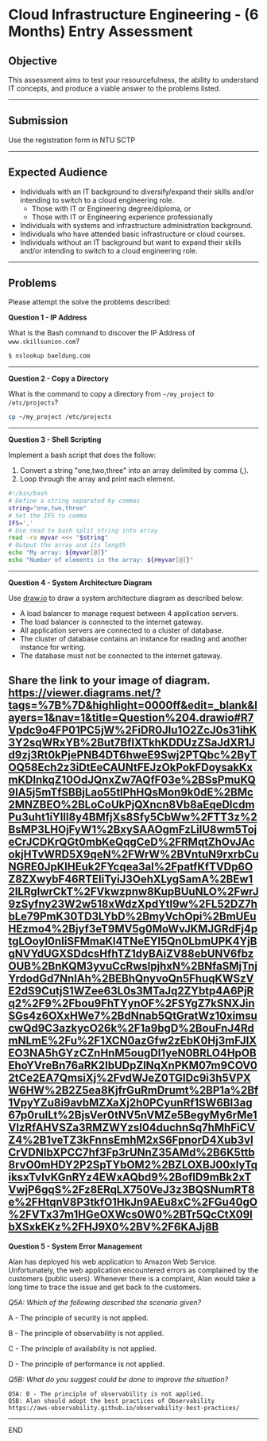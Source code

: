 # Cloud Infrastructure Engineering - (6 Months) Entry Assessment

## Objective

This assessment aims to test your resourcefulness, the ability to understand IT concepts, and produce a viable answer to the problems listed.

---
## Submission

Use the registration form in NTU SCTP

---
## Expected Audience

- Individuals with an IT background to diversify/expand their skills and/or intending to switch to a cloud engineering role.
    - Those with IT or Engineering degree/diploma, or
    - Those with IT or Engineering experience professionally
- Individuals with systems and infrastructure administration background.
- Individuals who have attended basic infrastructure or cloud courses.
- Individuals without an IT background but want to expand their skills and/or intending to switch to a cloud engineering role.

---

## Problems

Please attempt the solve the problems described:

**Question 1 - IP Address**

What is the Bash command to discover the IP Address of `www.skillsunion.com`?

```sh
$ nslookup baeldung.com
```

---

**Question 2 - Copy a Directory**

What is the command to copy a directory from `~/my_project` to `/etc/projects`?

```sh
cp ~/my_project /etc/projects
```
---

**Question 3 - Shell Scripting**

Implement a bash script that does the follow:
1. Convert a string "one,two,three" into an array delimited by comma (,).
1. Loop through the array and print each element.

```sh
#!/bin/bash
# Define a string separated by commas
string="one,two,three"
# Set the IFS to comma
IFS=','
# Use read to bash split string into array
read -ra myvar <<< "$string"
# Output the array and its length
echo "My array: ${myvar[@]}"
echo "Number of elements in the array: ${#myvar[@]}"
```

---

**Question 4 - System Architecture Diagram**

Use [draw.io](draw.io) to draw a system architecture diagram as described below:

- A load balancer to manage request between 4 application servers.
- The load balancer is connected to the internet gateway.
- All application servers are connected to a cluster of database.
- The cluster of database contains an instance for reading and another instance for writing.
- The database must not be connected to the internet gateway.

Share the link to your image of diagram.
https://viewer.diagrams.net/?tags=%7B%7D&highlight=0000ff&edit=_blank&layers=1&nav=1&title=Question%204.drawio#R7Vpdc9o4FP01PC5jW%2FiDR0JIu1O2ZcJ0s31ihK3Y2sqWRxYB%2But7BfIXTkhKDDUzZSaJdXR1Jd9zj3Rt0kPjePNB4DT6hweE9Swj2PTQbc%2ByTOQ58Ech2z3iDtEeCAUNtFEJzOkPokFDoysakKxmKDlnkqZ10OdJQnxZw7AQfF03e%2BSsPmuKQ9IA5j5mTfSBBjLao55tlPhHQsMon9k0dE%2BMc2MNZBEO%2BLoCoUkPjQXncn8Vb8aEqeDlcdmPu3uht1iYIIl8y4BMfjXs8Sfy5CbWw%2FTT3z%2BsMP3LHOjFyW1%2BxySAAOgmFzLiIU8wm5TojeCrJCDKrQGt0mbKeQqgCeD%2FRMqtZhOvJAcokjHTvWRD5X9qeN%2FWrW%2BVntuN9rxrbCuNGRE0JpKIHEuk2FYcqea3al%2FpatfKfTVDp6OZ8ZXwybF46RTEIiTyiJ3OehXLygSamA%2BEw12ILRgIwrCkT%2FVkwzpnw8KupBUuNLO%2FwrJ9zSyfny23W2w518xWdzXpdYtl9w%2FL52DZ7hbLe79PmK30TD3LYbD%2BmyVchOpi%2BmUEuHEzmo4%2Bjyf3eT9MV5g0MoWvJKMJGRdFj4ptgLOoyI0nIiSFMmaKl4TNeEYl5Qn0LbmUPK4YjBgNVYdUGXSDdcsHfhTZ1dyBAiZV88ebUNV6fbzOUB%2BnKQM3yvuCcRwslpjhxN%2BNfaSMjTnjYrdodGd7NnIAh%2BEBhQnyvoQn5FhuqKWSzVE2dS9CutjS1WZee63L0s3MTaJq2ZYbtp4A6PjRq2%2F9%2Fbou9FhTYynOF%2FSYgZ7kSNXJinSGs4z6OXxHWe7%2BdNnab5QtGratWz10ximsucwQd9C3azkycO26k%2F1a9bgD%2BouFnJ4RdmNLmE%2Fu%2F1XCN0azGfw2zEbK0Hj3mFJlXEO3NA5hGYzCZnHnM5ougDl1yeN0BRLO4HpOBEhoYVreBn76aRK2IbUDpZlNqXnPKM07m9COV02tCe2EA7QmsiXj%2FvdWJeZ0TGIDc9i3h5VPXW6HW%2B2Z5ea8KjfrGuRmDrumt%2BP1a%2Bf1VpyYZu8i9avbMZXaXj2h0PCyunRf1SW6Bl3ag67p0ruILt%2BjsVer0tNV5nVMZe5BegyMy6rMe1VlzRfAHVSZa3RMZWYzsI04duchnSq7hMhFiCVZ4%2B1veTZ3kFnnsEmhM2xS6FpnorD4Xub3vICrVDNlbXPCC7hf3Fp3rUNnZ35AMd%2B6K5ttb8rvO0mHDY2P2SpTYbOM2%2BZLOXBJ00xlyTqiksxTvIvKGnRYz4EWxAQbd9%2BoflD9mBk2xTVwjP6gqS%2Fz8ERqLX750VeJ3z3BQSNumRT8e%2FHtqnV8P3tkfO1HkJn9AEu8xC%2FGu40gO%2FVTx37m1HGeOXWcs0W0%2BTr5QcCtX09IbXSxkEKz%2FHJ9X0%2BV%2F6KAJj8B
---

**Question 5 - System Error Management**

Alan has deployed his web application to Amazon Web Service. Unfortunately, the web application encountered errors as complained by the customers (public users). Whenever there is a complaint, Alan would take a long time to trace the issue and get back to the customers. 

*Q5A: Which of the following described the scenario given?*

A - The principle of security is not applied.

B - The principle of observability is not applied.

C - The principle of availability is not applied.

D - The principle of performance is not applied.

*Q5B: What do you suggest could be done to improve the situation?*

```
Q5A: B - The principle of observability is not applied.
Q5B: Alan should adopt the best practices of Observability https://aws-observability.github.io/observability-best-practices/
```

---

END
